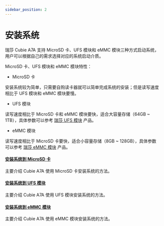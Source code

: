 ```yaml
---
sidebar_position: 2
---
```


# 安装系统

瑞莎 Cubie A7A 支持 MicroSD 卡、UFS 模块和 eMMC 模块三种方式启动系统，用户可以根据自己的需求选择对应的系统启动介质。

MicroSD 卡、UFS 模块和 eMMC 模块特性：

- MicroSD 卡

安装系统较为简单，只需要自购读卡器就可以简单完成系统的安装；但是读写速度相比于 UFS 模块和 eMMC 模块要慢。

- UFS 模块

读写速度相比于 MicroSD 卡和 eMMC 模块要快，适合大容量存储（64GB ~ 1TB），具体参数可以参考 [瑞莎 UFS 模块](https://radxa.com/products/accessories/ufs-module) 产品。

- eMMC 模块

读写速度相比于 MicroSD 卡要快，适合小容量存储（8GB ~ 128GB），具体参数可以参考 [瑞莎 eMMC 模块](https://radxa.com/products/accessories/emmc-module) 产品。

#### [安装系统到 MicroSD 卡](/cubie/a7a/getting-started/install-system/sd_system)

主要介绍 Cubie A7A 使用 MicroSD 卡安装系统的方法。

#### [安装系统到 UFS 模块](/cubie/a7a/getting-started/install-system/ufs-system)

主要介绍 Cubie A7A 使用 UFS 模块安装系统的方法。

#### [安装系统到 eMMC 模块](/cubie/a7a/getting-started/install-system/emmc-system)

主要介绍 Cubie A7A 使用 eMMC 模块安装系统的方法。
